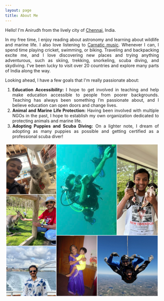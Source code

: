 ```yaml
---
layout: page
title: About Me
---
```

<style>
  footer {
    display: none;
  }
</style>  

<div style="text-align: justify;">
  Hello! I'm Anirudh from the lively city of <a href="https://en.wikipedia.org/wiki/Chennai" target="_blank">Chennai</a>, India. 

  In my free time, I enjoy reading about astronomy and learning about wildlife and marine life. I also love listening to <a href="https://en.wikipedia.org/wiki/Carnatic_music#:~:text=Carnatic%20music%2C%20known%20as%20Karn%C4%81%E1%B9%ADaka,south%20Telangana%20and%20southern%20Odisha." target="_blank">Carnatic music</a>. Whenever I can, I spend time playing cricket, swimming, or biking. Traveling and backpacking excite me, and I love discovering new places and trying anything adventurous, such as skiing, trekking, snorkeling, scuba diving, and skydiving. I've been lucky to visit over 20 countries and explore many parts of India along the way. 

  Looking ahead, I have a few goals that I'm really passionate about:

  <ol>
    <li><b>Education Accessibility:</b> I hope to get involved in teaching and help make education accessible to people from poorer backgrounds. Teaching has always been something I’m passionate about, and I believe education can open doors and change lives.</li>
    <li><b>Animal and Marine Life Protection:</b> Having been involved with multiple NGOs in the past, I hope to establish my own organization dedicated to protecting animals and marine life.</li>
    <li><b>Adopting Puppies and Scuba Diving:</b> On a lighter note, I dream of adopting as many puppies as possible and getting certified as a professional scuba diver!</li>
  </ol>
</div>


![Alt Text](docs/assets/Grid.JPG)

